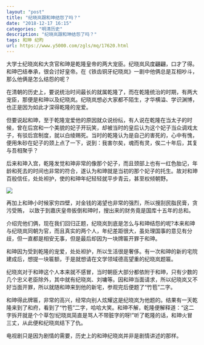 ```yaml
---
layout: "post"
title: "纪晓岚跟和珅结怨了吗？"
date: "2018-12-17 16:15"
categories: "明清历史"
description: "纪晓岚跟和珅结怨了吗？"
tags: 和珅 纪昀
url: https://www.y5000.com/zgls/mq/17620.html
---
```






大学士纪晓岚和大贪官和珅是乾隆皇帝的两大宠臣。纪晓岚风度翩翩，口才了得。和珅巴结奉承，很会讨好皇帝。在《铁齿铜牙纪晓岚》一剧中他俩总是互相吵斗，那么他俩是怎么结怨的呢？

在清朝的历史上，要说统治时间最长的就属乾隆了，而在乾隆统治的时期，有两大宠臣，那便是和珅以及纪晓岚。纪晓岚想必大家都不陌生，才华横溢、学识渊博，也正是因为如此才深得乾隆的宠爱。

但要说起和珅，至于乾隆宠爱他的原因就众说纷纭，有人说在乾隆在当太子的时候，曾在后宫和一个美貌的妃子开玩笑，却被当时的皇后认为这个妃子当众调戏太子，有驳后宫制度，就以白绫赐死。当时的乾隆认为是自己的害死的，心中有愧，便用朱砂在妃子的颈上点了一下，说到：我害尔矣，魂而有灵，俟二十年后，其复与吾相聚乎？

后来和珅入宫，乾隆发觉和珅非常的像那个妃子，而且颈部上也有一红色胎记，年龄和死去的时间也非常的符合，遂认为和珅就是当初的那个妃子的托生。故对和珅百般信任，处处袒护，使的和珅年纪轻轻就平步青云，甚至权倾朝野。

![](https://img.y5000.com/uploads/allimg/170321/8-1F321150206430.jpg)

再加上和珅小时候家穷四壁，对金钱的渴望也非常的强烈，所以搜刮民脂民膏，贪污受贿， 以致于到嘉庆皇帝扳倒和珅时，搜出来的财务竟是国库十五年的总和。

介绍完他们俩，现在我们回归正题，纪晓岚到底是怎么与和珅结怨的呢?本来和珅与纪晓岚同朝为官，而且真实的两个人，年纪差距很大，虽处理国事的意见有分歧，但一直都是相安无事，但是最后却因为一块牌匾开罪于和珅。

和珅因为受到乾隆的宠爱，处处袒护，所以生活很是奢侈。有一次和珅的新的宅院建成后，想提一块匾额，于是就想请在文学领域德高望重的纪晓岚题匾。

纪晓岚对于和珅这个人本来就不感冒，当时朝臣大部分都依附于和珅，只有少数的几个忠义老臣除外，其中就有纪晓岚、刘墉等。因和珅当面请求，所以纪晓岚又不好当面开罪，所以就随和珅来到他的新宅，参观完后便题了“竹苞”二字。

和珅得此牌匾，非常的高兴，经常向别人炫耀这是纪晓岚为他题的。结果有一天乾隆来到了和府，看到了“竹苞”二字，哈哈大笑。和珅不解，乾隆便解释道：“这二字拆开就是个个草包!纪晓岚简直是骂人不带脏字的呀!”听了乾隆的话，和珅火冒三丈，从此便和纪晓岚结下了仇。

电视剧只是因为剧情的需要，历史上的和珅纪晓岚并非是剧情讲述的那样。
